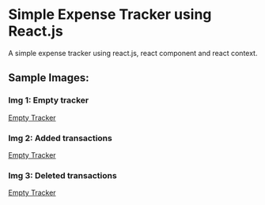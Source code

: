 # Simple Expense Tracker using React.js

A simple expense tracker using react.js, react component and react context.

## Sample Images:

### Img 1: Empty tracker
[Empty Tracker](./Sample_Images/sample_img_01.jpg)

### Img 2: Added transactions
[Empty Tracker](./Sample_Images/sample_img_02.jpg)

### Img 3: Deleted transactions
[Empty Tracker](./Sample_Images/sample_img_03.jpg)